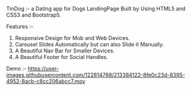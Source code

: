 TinDog :- a Dating app for Dogs LandingPage Built by Using HTML5 and CSS3 and Bootstrap5.

Features :-
1. Responsive Design for Mob and Web Devices.
2. Carousel Slides Automatically but can also Slide it Manually.
3. A Beautiful Nav Bar for Smaller Devices.
4. A Beautiful Footer for Social Handles.

Demo :-
https://user-images.githubusercontent.com/122814768/213384122-8fe0c23d-8395-4952-8acb-c8cc206abcc7.mov


